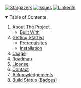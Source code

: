 [![Stargazers][stars-shield]][stars-url]
[![Issues][issues-shield]][issues-url]
[![LinkedIn][linkedin-shield]][linkedin-url]

<!-- TABLE OF CONTENTS -->
<details open="open">
  <summary>Table of Contents</summary>
  <ol>
    <li>
      <a href="#about-the-project">About The Project</a>
      <ul>
        <li><a href="#built-with">Built With</a></li>
      </ul>
    </li>
    <li>
      <a href="#getting-started">Getting Started</a>
      <ul>
        <li><a href="#prerequisites">Prerequisites</a></li>
        <li><a href="#installation">Installation</a></li>
      </ul>
    </li>
    <li><a href="#usage">Usage</a></li>
    <li><a href="#roadmap">Roadmap</a></li>
    <li><a href="#license">License</a></li>
    <li><a href="#contact">Contact</a></li>
    <li><a href="#acknowledgements">Acknowledgements</a></li>
    <li><a href="#build-status">Build Status (Badges)</a></li>
  </ol>
</details>

<!-- MARKDOWN LINKS & IMAGES -->
[stars-shield]: https://img.shields.io/github/stars/welissonArley/IntelligentHabitacion.svg
[stars-url]: https://github.com/welissonArley/IntelligentHabitacion/stargazers
[issues-shield]: https://img.shields.io/github/issues/welissonArley/IntelligentHabitacion.svg
[issues-url]: https://github.com/welissonArley/IntelligentHabitacion/issues
[linkedin-shield]: https://img.shields.io/badge/-LinkedIn-black.svg?style=for-the-badge&logo=linkedin&colorB=555
[linkedin-url]: https://www.linkedin.com/in/welissonarley